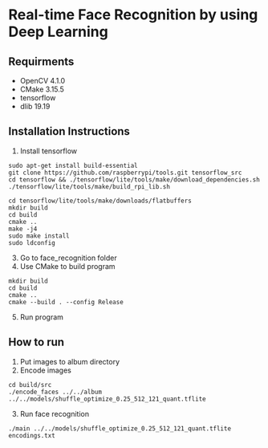# Real-time Face Recognition by using Deep Learning

## Requirments
- OpenCV 4.1.0
- CMake 3.15.5
- tensorflow
- dlib 19.19

## Installation Instructions
1. Install tensorflow
```
sudo apt-get install build-essential
git clone https://github.com/raspberrypi/tools.git tensorflow_src
cd tensorflow && ./tensorflow/lite/tools/make/download_dependencies.sh
./tensorflow/lite/tools/make/build_rpi_lib.sh

cd tensorflow/lite/tools/make/downloads/flatbuffers
mkdir build
cd build
cmake ..
make -j4
sudo make install
sudo ldconfig
```
3. Go to face_recognition folder
4. Use CMake to build program
```
mkdir build
cd build
cmake ..
cmake --build . --config Release
```
5. Run program

## How to run
1. Put images to album directory
2. Encode images
```
cd build/src
./encode_faces ../../album ../../models/shuffle_optimize_0.25_512_121_quant.tflite
```
3. Run face recognition
```
./main ../../models/shuffle_optimize_0.25_512_121_quant.tflite encodings.txt
```

